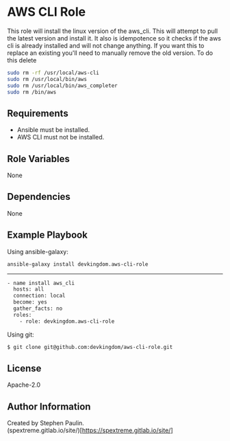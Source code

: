 AWS CLI Role
=========

This role will install the linux version of the aws_cli.   This will attempt to pull the latest version and install it.  It also is idempotence so it checks if the aws cli is already installed and will not change anything.   If you want this to replace an existing you'll need to manually remove the old version.  To do this delete

```bash
sudo rm -rf /usr/local/aws-cli
sudo rm /usr/local/bin/aws
sudo rm /usr/local/bin/aws_completer
sudo rm /bin/aws
```

Requirements
------------

- Ansible must be installed.
- AWS CLI must not be installed.

Role Variables
--------------

None

Dependencies
------------

None

Example Playbook
----------------

Using ansible-galaxy:

```bash
ansible-galaxy install devkingdom.aws-cli-role
```

---
```bash
- name install aws_cli
  hosts: all
  connection: local
  become: yes
  gather_facts: no
  roles:
    - role: devkingdom.aws-cli-role
```

Using git:

```bash
$ git clone git@github.com:devkingdom/aws-cli-role.git
```


License
-------

Apache-2.0

Author Information
------------------

Created by Stephen Paulin.   
(spextreme.gitlab.io/site/)[https://spextreme.gitlab.io/site/]

